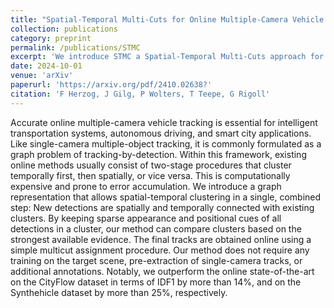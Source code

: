 ```yaml
---
title: "Spatial-Temporal Multi-Cuts for Online Multiple-Camera Vehicle Tracking"
collection: publications
category: preprint
permalink: /publications/STMC
excerpt: 'We introduce STMC a Spatial-Temporal Multi-Cuts approach for graph-based multiple-target multiple-camera tracking approach.'
date: 2024-10-01
venue: 'arXiv'
paperurl: 'https://arxiv.org/pdf/2410.02638?'
citation: 'F Herzog, J Gilg, P Wolters, T Teepe, G Rigoll'
---
```


Accurate online multiple-camera vehicle tracking is essential for intelligent transportation systems, autonomous driving, and smart city applications. Like single-camera multiple-object tracking, it is commonly formulated as a graph problem of tracking-by-detection. Within this framework, existing online methods usually consist of two-stage procedures that cluster temporally first, then spatially, or vice versa. This is computationally expensive and prone to error accumulation. We introduce a graph representation that allows spatial-temporal clustering in a single, combined step: New detections are spatially and temporally connected with existing clusters. By keeping sparse appearance and positional cues of all detections in a cluster, our method can compare clusters based on the strongest available evidence. The final tracks are obtained online using a simple multicut assignment procedure. Our method does not require any training on the target scene, pre-extraction of single-camera tracks, or additional annotations. Notably, we outperform the online state-of-the-art on the CityFlow dataset in terms of IDF1 by more than 14%, and on the Synthehicle dataset by more than 25%, respectively.
